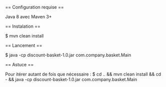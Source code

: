 


== Configuration requise == 

Java 8 avec Maven 3+

== Instalation ==

$ mvn clean install

== Lancement ==

$ java -cp discount-basket-1.0.jar com.company.basket.Main

== Astuce ==

Pour itérer autant de fois que nécessaire : $ cd .. && mvn clean install && cd - && java -cp discount-basket-1.0.jar com.company.basket.Main